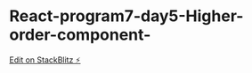 # React-program7-day5-Higher-order-component-

[Edit on StackBlitz ⚡️](https://stackblitz.com/edit/react-mnwrej)